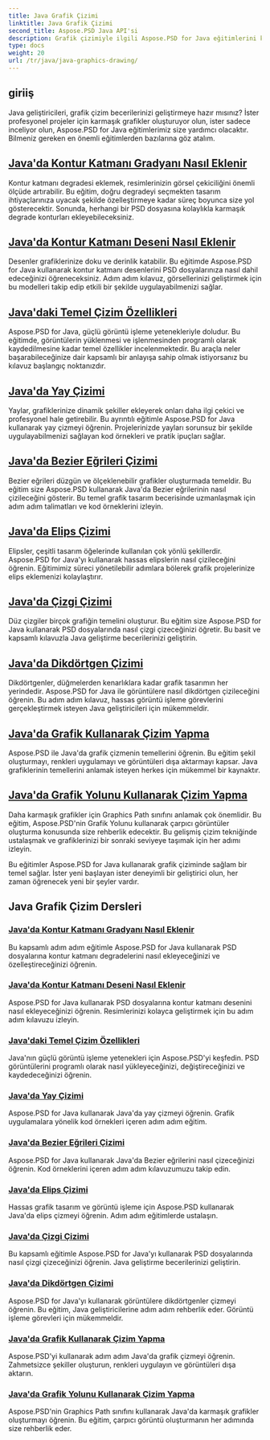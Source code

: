 ```yaml
---
title: Java Grafik Çizimi
linktitle: Java Grafik Çizimi
second_title: Aspose.PSD Java API'si
description: Grafik çizimiyle ilgili Aspose.PSD for Java eğitimlerini keşfedin. Adım adım kılavuzlarla kontur eklemeyi, şekil çizmeyi ve PSD dosyalarını değiştirmeyi öğrenin.
type: docs
weight: 20
url: /tr/java/java-graphics-drawing/
---
```


## giriiş

Java geliştiricileri, grafik çizim becerilerinizi geliştirmeye hazır mısınız? İster profesyonel projeler için karmaşık grafikler oluşturuyor olun, ister sadece inceliyor olun, Aspose.PSD for Java eğitimlerimiz size yardımcı olacaktır. Bilmeniz gereken en önemli eğitimlerden bazılarına göz atalım.

## [Java'da Kontur Katmanı Gradyanı Nasıl Eklenir](./add-stroke-layer-gradient/)

Kontur katmanı degradesi eklemek, resimlerinizin görsel çekiciliğini önemli ölçüde artırabilir. Bu eğitim, doğru degradeyi seçmekten tasarım ihtiyaçlarınıza uyacak şekilde özelleştirmeye kadar süreç boyunca size yol gösterecektir. Sonunda, herhangi bir PSD dosyasına kolaylıkla karmaşık degrade konturları ekleyebileceksiniz.

## [Java'da Kontur Katmanı Deseni Nasıl Eklenir](./add-stroke-layer-pattern/)

Desenler grafiklerinize doku ve derinlik katabilir. Bu eğitimde Aspose.PSD for Java kullanarak kontur katmanı desenlerini PSD dosyalarınıza nasıl dahil edeceğinizi öğreneceksiniz. Adım adım kılavuz, görsellerinizi geliştirmek için bu modelleri takip edip etkili bir şekilde uygulayabilmenizi sağlar.

## [Java'daki Temel Çizim Özellikleri](./core-drawing-features/)

Aspose.PSD for Java, güçlü görüntü işleme yetenekleriyle doludur. Bu eğitimde, görüntülerin yüklenmesi ve işlenmesinden programlı olarak kaydedilmesine kadar temel özellikler incelenmektedir. Bu araçla neler başarabileceğinize dair kapsamlı bir anlayışa sahip olmak istiyorsanız bu kılavuz başlangıç noktanızdır.

## [Java'da Yay Çizimi](./drawing-arcs/)

Yaylar, grafiklerinize dinamik şekiller ekleyerek onları daha ilgi çekici ve profesyonel hale getirebilir. Bu ayrıntılı eğitimle Aspose.PSD for Java kullanarak yay çizmeyi öğrenin. Projelerinizde yayları sorunsuz bir şekilde uygulayabilmenizi sağlayan kod örnekleri ve pratik ipuçları sağlar.

## [Java'da Bezier Eğrileri Çizimi](./drawing-bezier-curves/)

Bezier eğrileri düzgün ve ölçeklenebilir grafikler oluşturmada temeldir. Bu eğitim size Aspose.PSD kullanarak Java'da Bezier eğrilerinin nasıl çizileceğini gösterir. Bu temel grafik tasarım becerisinde uzmanlaşmak için adım adım talimatları ve kod örneklerini izleyin.

## [Java'da Elips Çizimi](./drawing-ellipses/)

Elipsler, çeşitli tasarım öğelerinde kullanılan çok yönlü şekillerdir. Aspose.PSD for Java'yı kullanarak hassas elipslerin nasıl çizileceğini öğrenin. Eğitimimiz süreci yönetilebilir adımlara bölerek grafik projelerinize elips eklemenizi kolaylaştırır.

## [Java'da Çizgi Çizimi](./drawing-lines/)

Düz çizgiler birçok grafiğin temelini oluşturur. Bu eğitim size Aspose.PSD for Java kullanarak PSD dosyalarında nasıl çizgi çizeceğinizi öğretir. Bu basit ve kapsamlı kılavuzla Java geliştirme becerilerinizi geliştirin.

## [Java'da Dikdörtgen Çizimi](./drawing-rectangles/)

Dikdörtgenler, düğmelerden kenarlıklara kadar grafik tasarımın her yerindedir. Aspose.PSD for Java ile görüntülere nasıl dikdörtgen çizileceğini öğrenin. Bu adım adım kılavuz, hassas görüntü işleme görevlerini gerçekleştirmek isteyen Java geliştiricileri için mükemmeldir.

## [Java'da Grafik Kullanarak Çizim Yapma](./drawing-using-graphics/)

Aspose.PSD ile Java'da grafik çizmenin temellerini öğrenin. Bu eğitim şekil oluşturmayı, renkleri uygulamayı ve görüntüleri dışa aktarmayı kapsar. Java grafiklerinin temellerini anlamak isteyen herkes için mükemmel bir kaynaktır.

## [Java'da Grafik Yolunu Kullanarak Çizim Yapma](./drawing-using-graphics-path/)

Daha karmaşık grafikler için Graphics Path sınıfını anlamak çok önemlidir. Bu eğitim, Aspose.PSD'nin Grafik Yolunu kullanarak çarpıcı görüntüler oluşturma konusunda size rehberlik edecektir. Bu gelişmiş çizim tekniğinde ustalaşmak ve grafiklerinizi bir sonraki seviyeye taşımak için her adımı izleyin.

Bu eğitimler Aspose.PSD for Java kullanarak grafik çiziminde sağlam bir temel sağlar. İster yeni başlayan ister deneyimli bir geliştirici olun, her zaman öğrenecek yeni bir şeyler vardır.

## Java Grafik Çizim Dersleri
### [Java'da Kontur Katmanı Gradyanı Nasıl Eklenir](./add-stroke-layer-gradient/)
Bu kapsamlı adım adım eğitimle Aspose.PSD for Java kullanarak PSD dosyalarına kontur katmanı degradelerini nasıl ekleyeceğinizi ve özelleştireceğinizi öğrenin.
### [Java'da Kontur Katmanı Deseni Nasıl Eklenir](./add-stroke-layer-pattern/)
Aspose.PSD for Java kullanarak PSD dosyalarına kontur katmanı desenini nasıl ekleyeceğinizi öğrenin. Resimlerinizi kolayca geliştirmek için bu adım adım kılavuzu izleyin.
### [Java'daki Temel Çizim Özellikleri](./core-drawing-features/)
Java'nın güçlü görüntü işleme yetenekleri için Aspose.PSD'yi keşfedin. PSD görüntülerini programlı olarak nasıl yükleyeceğinizi, değiştireceğinizi ve kaydedeceğinizi öğrenin.
### [Java'da Yay Çizimi](./drawing-arcs/)
Aspose.PSD for Java kullanarak Java'da yay çizmeyi öğrenin. Grafik uygulamalara yönelik kod örnekleri içeren adım adım eğitim.
### [Java'da Bezier Eğrileri Çizimi](./drawing-bezier-curves/)
Aspose.PSD for Java kullanarak Java'da Bezier eğrilerini nasıl çizeceğinizi öğrenin. Kod örneklerini içeren adım adım kılavuzumuzu takip edin.
### [Java'da Elips Çizimi](./drawing-ellipses/)
Hassas grafik tasarım ve görüntü işleme için Aspose.PSD kullanarak Java'da elips çizmeyi öğrenin. Adım adım eğitimlerde ustalaşın.
### [Java'da Çizgi Çizimi](./drawing-lines/)
Bu kapsamlı eğitimle Aspose.PSD for Java'yı kullanarak PSD dosyalarında nasıl çizgi çizeceğinizi öğrenin. Java geliştirme becerilerinizi geliştirin.
### [Java'da Dikdörtgen Çizimi](./drawing-rectangles/)
Aspose.PSD for Java'yı kullanarak görüntülere dikdörtgenler çizmeyi öğrenin. Bu eğitim, Java geliştiricilerine adım adım rehberlik eder. Görüntü işleme görevleri için mükemmeldir.
### [Java'da Grafik Kullanarak Çizim Yapma](./drawing-using-graphics/)
Aspose.PSD'yi kullanarak adım adım Java'da grafik çizmeyi öğrenin. Zahmetsizce şekiller oluşturun, renkleri uygulayın ve görüntüleri dışa aktarın.
### [Java'da Grafik Yolunu Kullanarak Çizim Yapma](./drawing-using-graphics-path/)
Aspose.PSD'nin Graphics Path sınıfını kullanarak Java'da karmaşık grafikler oluşturmayı öğrenin. Bu eğitim, çarpıcı görüntü oluşturmanın her adımında size rehberlik eder.
